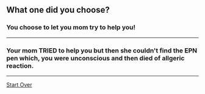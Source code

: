 ## What one did you choose?
### You choose to let you mom try to help you!
---
### Your mom **TRIED** to help you but then she couldn't find the EPN pen which, you were unconscious and then died of allgeric reaction.
---
[Start Over](../cooking-food.md)
